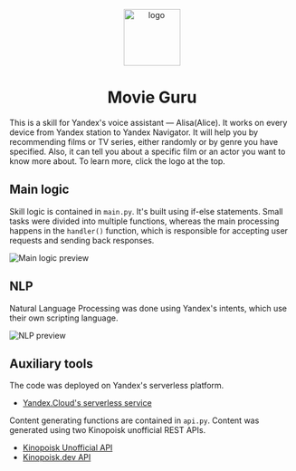 <p align="center"><a href="https://dialogs.yandex.ru/store/skills/6be45955-fil-m-na-veche"><img src="https://ie.wampi.ru/2023/04/21/logo.png" width="100px" height="100px" alt="logo"></a></p>

<h1 align="center">Movie Guru</h1>

This is a skill for Yandex's voice assistant — Alisa(Alice). It works on every device from Yandex station to Yandex Navigator. 
It will help you by recommending films or TV series, either randomly or by genre you have specified. 
Also, it can tell you about a specific film or an actor you want to know more about.
To learn more, click the logo at the top.

## Main logic
Skill logic is contained in `main.py`. It's built using if-else statements. 
Small tasks were divided into multiple functions, 
whereas the main processing happens in the `handler()` function, which is responsible for accepting user requests and sending back responses.

![Main logic preview](https://im.wampi.ru/2023/04/21/main_logic_preview.png)

## NLP
Natural Language Processing was done using Yandex's intents, which use their own scripting language.

![NLP preview](https://ic.wampi.ru/2023/04/21/nlp_preview.png)

## Auxiliary tools
The code was deployed on Yandex's serverless platform.
- [Yandex.Cloud's serverless service](https://cloud.yandex.com/en-ru/solutions/serverless)

Content generating functions are contained in `api.py`. Content was generated using two Kinopoisk unofficial REST APIs.
- [Kinopoisk Unofficial API](https://kinopoiskapiunofficial.tech/)
- [Kinopoisk.dev API](https://github.com/mdwitr0/kinopoiskdev)
